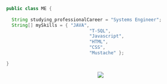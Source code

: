 ```JAVA
public class ME {
  
  String studying_professionalCareer = "Systems Engineer";
  String[] mySkills = { "JAVA",
                               "T-SQL",
                               "Javascript",
                               "HTML",
                               "CSS",
                               "Mustache" };

}
```
<p align="center">
  <img src="https://thumbs.gfycat.com/WhoppingSpectacularGreatargus-size_restricted.gif">
</p>
